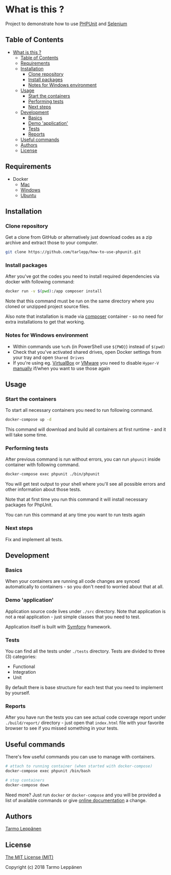 # What is this ?

Project to demonstrate how to use [PHPUnit](https://phpunit.de/) and [Selenium](http://www.seleniumhq.org/)

## Table of Contents

* [What is this ?](#what-is-this-)
  * [Table of Contents](#table-of-contents)
  * [Requirements](#requirements)
  * [Installation](#installation)
     * [Clone repository](#clone-repository)
     * [Install packages](#install-packages)
     * [Notes for Windows environment](#notes-for-windows-environment)
  * [Usage](#usage)
     * [Start the containers](#start-the-containers)
     * [Performing tests](#performing-tests)
     * [Next steps](#next-steps)
  * [Development](#development)
     * [Basics](#basics)
     * [Demo 'application'](#demo-'application')
     * [Tests](#tests)
     * [Reports](#reports)
  * [Useful commands](#useful-commands)
  * [Authors](#authors)
  * [License](#license)

## Requirements

* Docker
  * [Mac](https://docs.docker.com/docker-for-mac/install/)
  * [Windows](https://docs.docker.com/docker-for-windows/install/)
  * [Ubuntu](https://docs.docker.com/engine/installation/linux/docker-ce/ubuntu/)
  
## Installation

### Clone repository

Get a clone from GitHub or alternatively just download codes as a zip archive
and extract those to your computer.

```bash
git clone https://github.com/tarlepp/how-to-use-phpunit.git
```

### Install packages

After you've got the codes you need to install required dependencies via
docker with following command:

```bash
docker run -v $(pwd):/app composer install
```

Note that this command must be run on the same directory where you cloned or 
unzipped project source files.

Also note that installation is made via [composer](https://hub.docker.com/_/composer/)
container - so no need for extra installations to get that working.

### Notes for Windows environment

* Within commands use `%cd%` (in PowerShell use `${PWD}`) instead of `$(pwd)`
* Check that you've activated shared drives, open Docker settings from your tray and open `Shared Drives`
* If you're using eg. [VirtualBox](https://www.virtualbox.org/) or [VMware](https://www.vmware.com/solutions/virtualization.html) you need to disable `Hyper-V` [manually](https://docs.microsoft.com/en-us/virtualization/hyper-v-on-windows/quick-start/enable-hyper-v) if/when you want to use those again

## Usage

### Start the containers

To start all necessary containers you need to run following command.

```bash
docker-compose up -d
```

This command will download and build all containers at first runtime - and it
will take some time.

### Performing tests

After previous command is run without errors, you can run `phpunit` inside
container with following command.

```bash
docker-compose exec phpunit ./bin/phpunit
```

You will get test output to your shell where you'll see all possible errors
and other information about those tests.

Note that at first time you run this command it will install necessary packages
for PhpUnit.

You can run this command at any time you want to run tests again

### Next steps

Fix and implement all tests.

## Development

### Basics

When your containers are running all code changes are synced automatically to
containers - so you don't need to worried about that at all.

### Demo 'application'

Application source code lives under `./src` directory. Note that application
is not a real application - just simple classes that you need to test.

Application itself is built with [Symfony](https://symfony.com/) framework. 

### Tests

You can find all the tests under `./tests` directory. Tests are divided to 
three (3) categories:

* Functional
* Integration
* Unit

By default there is base structure for each test that you need to implement by
yourself.

### Reports

After you have run the tests you can see actual code coverage report under
`./build/report/` directory - just open that `index.html` file with your 
favorite browser to see if you missed something in your tests.

## Useful commands

There's few useful commands you can use to manage with containers.

```bash
# attach to running container (when started with docker-compose)
docker-compose exec phpunit /bin/bash

# stop containers
docker-compose down
```

Need more? Just run `docker` or `docker-compose` and you will be provided a
list of available commands or give [online documentation](https://docs.docker.com/engine/reference/commandline/docker/) 
a change.

## Authors

[Tarmo Leppänen](https://github.com/tarlepp)

## License

[The MIT License (MIT)](LICENSE)

Copyright (c) 2018 Tarmo Leppänen
